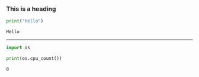 ### This is a heading


```python
print("Hello")
```

    Hello


___


```python
import os
```


```python
print(os.cpu_count())
```

    8



```python

```
